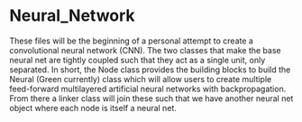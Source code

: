 # Neural_Network
These files will be the beginning of a personal attempt to create a convolutional neural network (CNN).
The two classes that make the base neural net are tightly coupled such that they act as a single unit, only separated.
In short, the Node class provides the building blocks to build the Neural (Green currently) class which will allow users to create multiple feed-forward multilayered artificial neural networks with backpropagation. From there a linker class will join these such that we have another neural net object where each node is itself a neural net.
